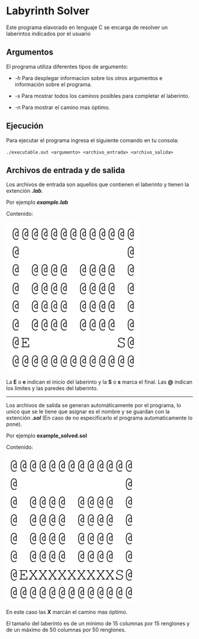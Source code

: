 # Labyrinth Solver

Este programa elavorado en lenguaje C se encarga de resolver un laberintos indicados por el usuario

## Argumentos

El programa utiliza diferentes tipos de argumento:

- *-h* Para desplegar informacíon sobre los otros argumentos e información sobre el programa.

- *-s* Para mostrar todos los caminos posibles para completar el laberinto.

- *-n* Para mostrar el camino mas óptimo.

## Ejecución

Para ejecutar el programa ingresa el siguiente comando en tu consola:

``./executable.out <argumento> <archivo_entrada> <archivo_salida>``

## Archivos de entrada y de salida

Los archivos de entrada son aquellos que contienen el laberinto y tienen la extención __*.lab*__.

Por ejemplo __*example.lab*__

Contenido:

![Laberinto sin resolver](/assets/images/laberinto_sin_resolver.png "Laberinto sin resolver")

La **E** o **e** indican el inicio del laberinto y la **S** o **s** marca el final. Las **@** indican los limites y las paredes del laberinto.  

------  

Los archivos de salida se generan automáticamente por el programa, lo unico que se le tiene que asignar es el nombre y se guardan con la extención __*.sol*__ (En caso de no especificarlo el programa automaticamente lo pone).  

Por ejemplo **example_solved.sol**

Contenido:

![Laberinto resuelto](/assets/images/laberinto_resuelto.png "Laberinto resuelto")

En este caso las **X** marcán el camino mas óptimo.  

El tamaño del laberinto es de un mínimo de 15 columnas por 15 renglones y de un máximo de 50 columnas por 50 renglones.
